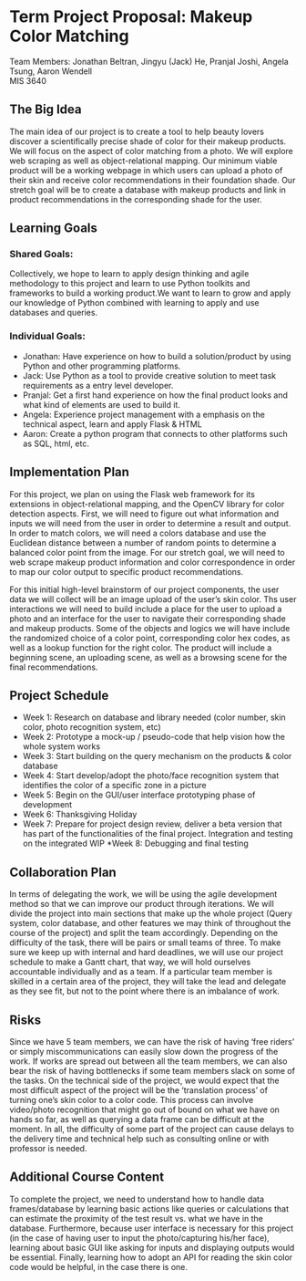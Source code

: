 # Term Project Proposal: Makeup Color Matching
Team Members: Jonathan Beltran, Jingyu (Jack) He, Pranjal Joshi, Angela Tsung, Aaron Wendell\
MIS 3640

## The Big Idea

The main idea of our project is to create a tool to help beauty lovers discover a scientifically precise shade of color for their makeup products. We will focus on the aspect of color matching from a photo. We will explore web scraping as well as object-relational mapping. Our minimum viable product will be a working webpage in which users can upload a photo of their skin and receive color recommendations in their foundation shade. Our stretch goal will be to create a database with makeup products and link in product recommendations in the corresponding shade for the user.

## Learning Goals

### Shared Goals:
Collectively, we hope to learn to apply design thinking and agile methodology to this project and learn to use Python toolkits and frameworks to build a working product.We want to learn to grow and apply our knowledge of Python combined with learning to apply and use databases and queries.

### Individual Goals:
* Jonathan: Have experience on how to build a solution/product by using Python and other programming platforms.
* Jack: Use Python as a tool to provide creative solution to meet task requirements as a entry level developer.
* Pranjal: Get a first hand experience on how the final product looks and what kind of elements are used to build it. 
* Angela: Experience project management with a emphasis on the technical aspect, learn and apply Flask & HTML
* Aaron: Create a python program that connects to other platforms such as SQL, html, etc.

## Implementation Plan

For this project, we plan on using the Flask web framework for its extensions in object-relational mapping, and the OpenCV library for color detection aspects. First, we will need to figure out what information and inputs we will need from the user in order to determine a result and output. In order to match colors, we will need a colors database and use the Euclidean distance between a number of random points  to determine a balanced color point from the image. For our stretch goal, we will need to web scrape makeup product information and color correspondence in order to map our color output to specific product recommendations.

For this initial high-level brainstorm of our project components, the user data we will collect will be an image upload of the user’s skin color. Ths user interactions we will need to build include a place for the user to upload a photo and an interface for the user to navigate their corresponding shade and makeup products. Some of the objects and logics we will have include the randomized choice of a color point, corresponding color hex codes, as well as a lookup function for the right color. The product will include a beginning scene, an uploading scene, as well as a browsing scene for the final recommendations.

## Project Schedule

* Week 1: Research on database and library needed (color number, skin color, photo recognition system, etc)
* Week 2: Prototype a mock-up / pseudo-code that help vision how the whole system works
* Week 3: Start building on the query mechanism on the products & color database
* Week 4: Start develop/adopt the photo/face recognition system that identifies the color of a specific zone in a picture
* Week 5: Begin on the GUI/user interface prototyping phase of development
* Week 6: Thanksgiving Holiday
* Week 7: Prepare for project design review, deliver a beta version that has part of the functionalities of the final project. Integration and testing on the integrated WIP
*Week 8: Debugging and final testing

## Collaboration Plan

In terms of delegating the work, we will be using the agile development method so that we can improve our product through iterations. We will divide the project into main sections that make up the whole project (Query system, color database, and other features we may think of throughout the course of the project) and split the team accordingly. Depending on the difficulty of the task, there will be pairs or small teams of three. To make sure we keep up with internal and hard deadlines, we will use our project schedule to make a Gantt chart, that way, we will hold ourselves accountable individually and as a team. If a particular team member is skilled in a certain area of the project, they will take the lead and delegate as they see fit, but not to the point where there is an imbalance of work.

## Risks

Since we have 5 team members, we can have the risk of having ‘free riders’ or simply miscommunications can easily slow down the progress of the work. If works are spread out between all the team members, we can also bear the risk of having bottlenecks if some team members slack on some of the tasks.
On the technical side of the project, we would expect that the most difficult aspect of the project will be the ‘translation process’ of turning one’s skin color to a color code. This process can involve video/photo recognition that might go out of bound on what we have on hands so far, as well as querying a data frame can be difficult at the moment. In all, the difficulty of some part of the project can cause delays to the delivery time and technical help such as consulting online or with professor is needed.

## Additional Course Content

To complete the project, we need to understand how to handle data frames/database by learning basic actions like queries or calculations that can estimate the proximity of the test result vs. what we have in the database. Furthermore, because user interface is necessary for this project (in the case of having user to input the photo/capturing his/her face), learning about basic GUI like asking for inputs and displaying outputs would be essential. Finally, learning how to adopt an API for reading the skin color code would be helpful, in the case there is one.